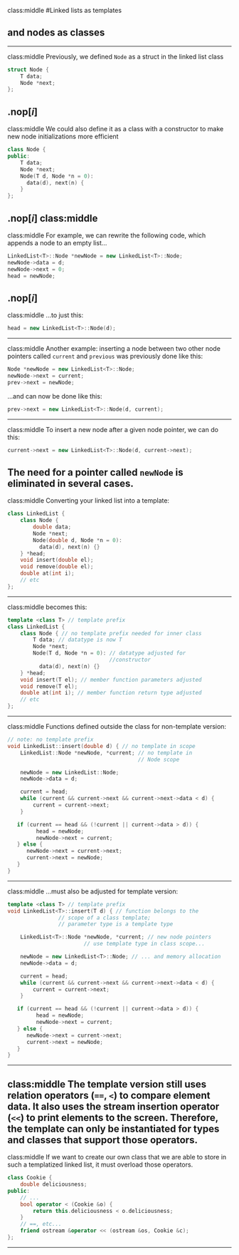 class:middle
#Linked lists as templates
## and nodes as classes
---
class:middle
Previously, we defined `Node` as a struct in the linked list class
```c++
struct Node {
	T data;
	Node *next;
};
```
.nop[*i*]
---
class:middle
We could also define it as a class with a constructor to make new node initializations more efficient
```c++
class Node {
public:
	T data;
	Node *next;
	Node(T d, Node *n = 0):
	  data(d), next(n) {
	}
};
```
.nop[*i*]
class:middle
---
class:middle
For example, we can rewrite the following code, which appends a node to an empty list...
```c++
LinkedList<T>::Node *newNode = new LinkedList<T>::Node;
newNode->data = d;
newNode->next = 0;
head = newNode;
```
.nop[*i*]
---
class:middle
...to just this:
```c++
head = new LinkedList<T>::Node(d);
```
---
class:middle
Another example: inserting a node between two other node pointers called `current` and `previous` was previously done like this:
```c++
Node *newNode = new LinkedList<T>::Node;
newNode->next = current;
prev->next = newNode;
```
...and can now be done like this:
```c++
prev->next = new LinkedList<T>::Node(d, current);
```
---
class:middle
To insert a new node after a given node pointer, we can do this:
```c++
current->next = new LinkedList<T>::Node(d, current->next);
```
The need for a pointer called `newNode` is eliminated in several cases.
---
class:middle
Converting your linked list into a template:
```c++
class LinkedList {
	class Node {
		double data;
		Node *next;
		Node(double d, Node *n = 0):
		  data(d), next(n) {}
	} *head;
	void insert(double el);
	void remove(double el);
	double at(int i);
	// etc
};
```
---
class:middle
becomes this:
```c++
template <class T> // template prefix
class LinkedList {
	class Node { // no template prefix needed for inner class
		T data; // datatype is now T
		Node *next;
		Node(T d, Node *n = 0): // datatype adjusted for
								//constructor
		  data(d), next(n) {}
	} *head;
	void insert(T el); // member function parameters adjusted
	void remove(T el);
	double at(int i); // member function return type adjusted
	// etc
};
```
---
class:middle
Functions defined outside the class for non-template version:
```c++
// note: no template prefix
void LinkedList::insert(double d) { // no template in scope
	LinkedList::Node *newNode, *current; // no template in
										 // Node scope

	newNode = new LinkedList::Node;
	newNode->data = d;

	current = head;
	while (current && current->next && current->next->data < d) {
		current = current->next;
	}

   if (current == head && (!current || current->data > d)) {
         head = newNode;
         newNode->next = current;
   } else {
      newNode->next = current->next;
      current->next = newNode;
   }
}
```
---
class:middle
...must also be adjusted for template version:
```c++
template <class T> // template prefix
void LinkedList<T>::insert(T d) { // function belongs to the
				// scope of a class template;
				// parameter type is a template type

	LinkedList<T>::Node *newNode, *current; // new node pointers
						// use template type in class scope...

	newNode = new LinkedList<T>::Node; // ... and memory allocation
	newNode->data = d;

	current = head;
	while (current && current->next && current->next->data < d) {
		current = current->next;
	}

   if (current == head && (!current || current->data > d)) {
         head = newNode;
         newNode->next = current;
   } else {
      newNode->next = current->next;
      current->next = newNode;
   }
}
```
---
class:middle
The template version still uses relation operators (`==`, `<`) to compare element data. It also uses the stream insertion operator (`<<`) to print elements to the screen. Therefore, the template can only be instantiated for types and classes that support those operators.
---
class:middle
If we want to create our own class that we are able to store in such a templatized linked list, it must overload those operators.
```c++
class Cookie {
	double deliciousness;
public:
	// ...
	bool operator < (Cookie &o) {
		return this.deliciousness < o.deliciousness;
	}
	// ==, etc...
	friend ostream &operator << (ostream &os, Cookie &c);
};
```
---
